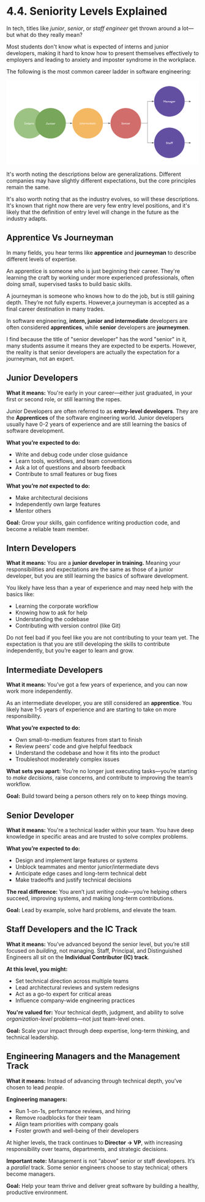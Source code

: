 # 4.4. Seniority Levels Explained

In tech, titles like _junior_, _senior_, or _staff engineer_ get thrown around a lot—but what do they really mean?

Most students don't know what is expected of interns and junior developers, making it hard to know how to present themselves effectively to employers and leading to anxiety and imposter syndrome in the workplace.

The following is the most common career ladder in software engineering:

![Software Engineering Career Ladder](./img/career-progression.png)

It's worth noting the descriptions below are generalizations. Different companies may have slightly different expectations, but the core principles remain the same.

It's also worth noting that as the industry evolves, so will these descriptions. It's known that right now there are very few entry level positions, and it's likely that the definition of entry level will change in the future as the industry adapts.

## Apprentice Vs Journeyman

In many fields, you hear terms like **apprentice** and **journeyman** to describe different levels of expertise.

An apprentice is someone who is just beginning their career. They're learning the craft by working under more experienced professionals, often doing small, supervised tasks to build basic skills.

A journeyman is someone who knows how to do the job, but is still gaining depth. They’re not fully experts. However,a journeyman is accepted as a final career destination in many trades.

In software engineering, **intern, junior and intermediate** developers are often considered **apprentices**, while **senior** developers are **journeymen**.

I find because the title of "senior developer" has the word "senior" in it, many students assume it means they are expected to be experts. However, the reality is that senior developers are actually the expectation for a journeyman, not an expert.

## Junior Developers

**What it means:**
You're early in your career—either just graduated, in your first or second role, or still learning the ropes.

Junior Developers are often referred to as **entry-level developers**. They are the **Apprentices** of the software engineering world. Junior developers usually have 0-2 years of experience and are still learning the basics of software development.

**What you’re expected to do:**

- Write and debug code under close guidance
- Learn tools, workflows, and team conventions
- Ask a lot of questions and absorb feedback
- Contribute to small features or bug fixes

**What you’re _not_ expected to do:**

- Make architectural decisions
- Independently own large features
- Mentor others

**Goal:**
Grow your skills, gain confidence writing production code, and become a reliable team member.

## Intern Developers

**What it means:**
You are a **junior developer in training.** Meaning your responsibilities and expectations are the same as those of a junior developer, but you are still learning the basics of software development.

You likely have less than a year of experience and may need help with the basics like:

- Learning the corporate workflow
- Knowing how to ask for help
- Understanding the codebase
- Contributing with version control (like Git)

Do not feel bad if you feel like you are not contributing to your team yet. The expectation is that you are still developing the skills to contribute independently, but you’re eager to learn and grow.

## Intermediate Developers

**What it means:**
You’ve got a few years of experience, and you can now work more independently.

As an intermediate developer, you are still considered an **apprentice**. You likely have 1-5 years of experience and are starting to take on more responsibility.

**What you’re expected to do:**

- Own small-to-medium features from start to finish
- Review peers' code and give helpful feedback
- Understand the codebase and how it fits into the product
- Troubleshoot moderately complex issues

**What sets you apart:**
You’re no longer just executing tasks—you’re starting to _make decisions_, raise concerns, and contribute to improving the team’s workflow.

**Goal:**
Build toward being a person others rely on to keep things moving.

## Senior Developer

**What it means:**
You're a technical leader within your team. You have deep knowledge in specific areas and are trusted to solve complex problems.

**What you’re expected to do:**

- Design and implement large features or systems
- Unblock teammates and mentor junior/intermediate devs
- Anticipate edge cases and long-term technical debt
- Make tradeoffs and justify technical decisions

**The real difference:**
You aren’t just _writing code_—you’re helping others succeed, improving systems, and making long-term contributions.

**Goal:**
Lead by example, solve hard problems, and elevate the team.

## Staff Developers and the IC Track

**What it means:**
You’ve advanced beyond the senior level, but you’re still focused on _building_, not managing. Staff, Principal, and Distinguished Engineers all sit on the **Individual Contributor (IC) track**.

**At this level, you might:**

- Set technical direction across multiple teams
- Lead architectural reviews and system redesigns
- Act as a go-to expert for critical areas
- Influence company-wide engineering practices

**You're valued for:**
Your technical depth, judgment, and ability to solve _organization-level_ problems—not just team-level ones.

**Goal:**
Scale your impact through deep expertise, long-term thinking, and technical leadership.

## Engineering Managers and the Management Track

**What it means:**
Instead of advancing through technical depth, you’ve chosen to lead _people_.

**Engineering managers:**

- Run 1-on-1s, performance reviews, and hiring
- Remove roadblocks for their team
- Align team priorities with company goals
- Foster growth and well-being of their developers

At higher levels, the track continues to **Director → VP**, with increasing responsibility over teams, departments, and strategic decisions.

**Important note:**
Management is not “above” senior or staff developers. It’s a _parallel_ track. Some senior engineers choose to stay technical; others become managers.

**Goal:**
Help your team thrive and deliver great software by building a healthy, productive environment.
